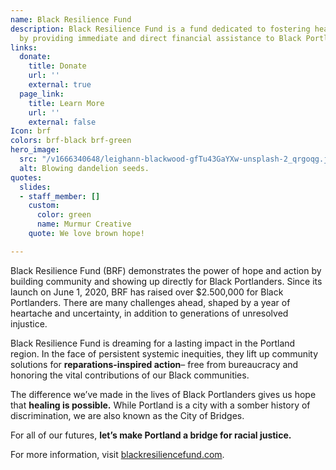 ```yaml
---
name: Black Resilience Fund
description: Black Resilience Fund is a fund dedicated to fostering healing and resilience
  by providing immediate and direct financial assistance to Black Portlanders.
links:
  donate:
    title: Donate
    url: ''
    external: true
  page_link:
    title: Learn More
    url: ''
    external: false
Icon: brf
colors: brf-black brf-green
hero_image:
  src: "/v1666340648/leighann-blackwood-gfTu43GaYXw-unsplash-2_qrgoqg.jpg"
  alt: Blowing dandelion seeds.
quotes:
  slides:
  - staff_member: []
    custom:
      color: green
      name: Murmur Creative
    quote: We love brown hope!

---
```

Black Resilience Fund (BRF) demonstrates the power of hope and action by building community and showing up directly for Black Portlanders. Since its launch on June 1, 2020, BRF has raised over $2.500,000 for Black Portlanders. There are many challenges ahead, shaped by a year of heartache and uncertainty, in addition to generations of unresolved injustice.

Black Resilience Fund is dreaming for a lasting impact in the Portland region. In the face of persistent systemic inequities, they lift up community solutions for **reparations-inspired action**– free from bureaucracy and honoring the vital contributions of our Black communities.

The difference we’ve made in the lives of Black Portlanders gives us hope that **healing is possible.** While Portland is a city with a somber history of discrimination, we are also known as the City of Bridges.

For all of our futures, **let’s make Portland a bridge for racial justice.**

For more information, visit [blackresiliencefund.com](https://www.blackresiliencefund.com/).